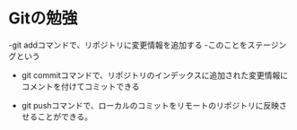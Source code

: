 # Gitの勉強

-git addコマンドで、リポジトリに変更情報を追加する
	-このことをステージングという

- git commitコマンドで、リポジトリのインデックスに追加された変更情報にコメントを付けてコミットできる

- git pushコマンドで、ローカルのコミットをリモートのリポジトリに反映させることができる。
